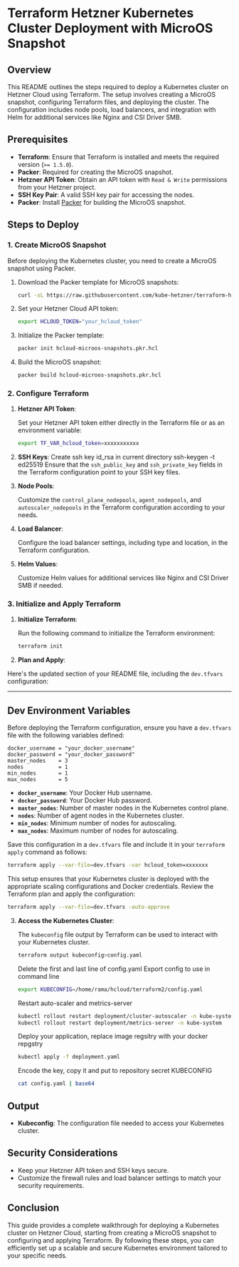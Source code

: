 # Terraform Hetzner Kubernetes Cluster Deployment with MicroOS Snapshot

## Overview

This README outlines the steps required to deploy a Kubernetes cluster on Hetzner Cloud using Terraform. The setup involves creating a MicroOS snapshot, configuring Terraform files, and deploying the cluster. The configuration includes node pools, load balancers, and integration with Helm for additional services like Nginx and CSI Driver SMB.

## Prerequisites

- **Terraform**: Ensure that Terraform is installed and meets the required version (`>= 1.5.0`).
- **Packer**: Required for creating the MicroOS snapshot.
- **Hetzner API Token**: Obtain an API token with `Read & Write` permissions from your Hetzner project.
- **SSH Key Pair**: A valid SSH key pair for accessing the nodes.
- **Packer**: Install [Packer](https://www.packer.io/) for building the MicroOS snapshot.

## Steps to Deploy

### 1. Create MicroOS Snapshot

Before deploying the Kubernetes cluster, you need to create a MicroOS snapshot using Packer.

1. Download the Packer template for MicroOS snapshots:

   ```bash
   curl -sL https://raw.githubusercontent.com/kube-hetzner/terraform-hcloud-kube-hetzner/master/packer-template/hcloud-microos-snapshots.pkr.hcl -o hcloud-microos-snapshots.pkr.hcl
   ```

2. Set your Hetzner Cloud API token:

   ```bash
   export HCLOUD_TOKEN="your_hcloud_token"
   ```

3. Initialize the Packer template:

   ```bash
   packer init hcloud-microos-snapshots.pkr.hcl
   ```

4. Build the MicroOS snapshot:

   ```bash
   packer build hcloud-microos-snapshots.pkr.hcl
   ```

### 2. Configure Terraform

1. **Hetzner API Token**: 

   Set your Hetzner API token either directly in the Terraform file or as an environment variable:

   ```bash
   export TF_VAR_hcloud_token=xxxxxxxxxxx
   ```

2. **SSH Keys**:
   Create ssh key id_rsa in current directory
   ssh-keygen -t ed25519
   Ensure that the `ssh_public_key` and `ssh_private_key` fields in the Terraform configuration point to your SSH key files.

3. **Node Pools**:

   Customize the `control_plane_nodepools`, `agent_nodepools`, and `autoscaler_nodepools` in the Terraform configuration according to your needs.

4. **Load Balancer**:

   Configure the load balancer settings, including type and location, in the Terraform configuration.

5. **Helm Values**:

   Customize Helm values for additional services like Nginx and CSI Driver SMB if needed.

### 3. Initialize and Apply Terraform

1. **Initialize Terraform**:

   Run the following command to initialize the Terraform environment:

   ```bash
   terraform init
   ```

2. **Plan and Apply**:

Here's the updated section of your README file, including the `dev.tfvars` configuration:

---

## Dev Environment Variables

Before deploying the Terraform configuration, ensure you have a `dev.tfvars` file with the following variables defined:

```hcl
docker_username = "your_docker_username"
docker_password = "your_docker_password"
master_nodes    = 3
nodes           = 1
min_nodes       = 1
max_nodes       = 5
```

- **`docker_username`**: Your Docker Hub username.
- **`docker_password`**: Your Docker Hub password.
- **`master_nodes`**: Number of master nodes in the Kubernetes control plane.
- **`nodes`**: Number of agent nodes in the Kubernetes cluster.
- **`min_nodes`**: Minimum number of nodes for autoscaling.
- **`max_nodes`**: Maximum number of nodes for autoscaling.

Save this configuration in a `dev.tfvars` file and include it in your `terraform apply` command as follows:

```bash
terraform apply --var-file=dev.tfvars -var hcloud_token=xxxxxxx
```

This setup ensures that your Kubernetes cluster is deployed with the appropriate scaling configurations and Docker credentials.
   Review the Terraform plan and apply the configuration:

   ```bash
   terraform apply --var-file=dev.tfvars -auto-approve
   ```

3. **Access the Kubernetes Cluster**:

   The `kubeconfig` file output by Terraform can be used to interact with your Kubernetes cluster.
   ```bash
   terraform output kubeconfig>config.yaml
   ```
   Delete the first and last line of config.yaml
   Export config to use in command line
   ```bash
   export KUBECONFIG=/home/rama/hcloud/terraform2/config.yaml
   ```
   Restart auto-scaler and metrics-server
   ```bash
   kubectl rollout restart deployment/cluster-autoscaler -n kube-system
   kubectl rollout restart deployment/metrics-server -n kube-system
   ```
   Deploy your application, replace image regsitry with your docker repgstry
   ```bash
   kubectl apply -f deployment.yaml
   ```
   Encode the key, copy it and put to repository secret KUBECONFIG
   ```bash
   cat config.yaml | base64
   ```

## Output

- **Kubeconfig**: The configuration file needed to access your Kubernetes cluster.

## Security Considerations

- Keep your Hetzner API token and SSH keys secure.
- Customize the firewall rules and load balancer settings to match your security requirements.

## Conclusion

This guide provides a complete walkthrough for deploying a Kubernetes cluster on Hetzner Cloud, starting from creating a MicroOS snapshot to configuring and applying Terraform. By following these steps, you can efficiently set up a scalable and secure Kubernetes environment tailored to your specific needs.
